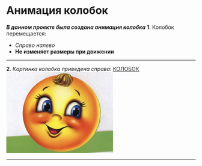 # Анимация колобок
***В данном проекте была создана анимация колобка***
**1**. Колобок перемещается:
- *Справо налево*
- **Не изменяет размеры при движении**
***
**2**. *Картинка колобка приведена cправа*:
[КОЛОБОК](kolobok.jpg)
![Колобок](kolobok.jpg)
***